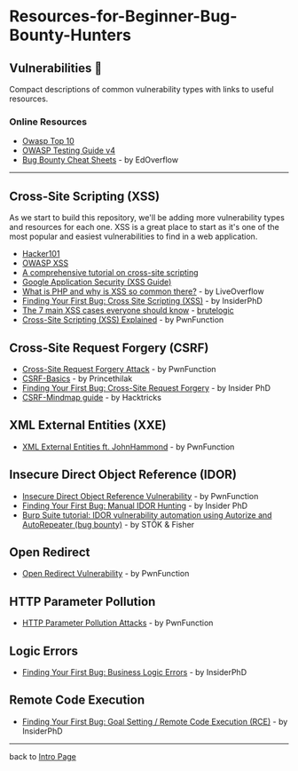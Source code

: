 # Resources-for-Beginner-Bug-Bounty-Hunters

## Vulnerabilities 💉
Compact descriptions of common vulnerability types with links to useful resources. 
### Online Resources
- [Owasp Top 10](https://www.owasp.org/index.php/Category:OWASP_Top_Ten_Project)
- [OWASP Testing Guide v4](https://www.owasp.org/index.php/OWASP_Testing_Project)
- [Bug Bounty Cheat Sheets](https://github.com/EdOverflow/bugbounty-cheatsheet) - by EdOverflow
---
## Cross-Site Scripting (XSS)
As we start to build this repository, we'll be adding more vulnerability types and resources for each one. XSS is a great place to start as it's one of the most popular and easiest vulnerabilities to find in a web application.

- [Hacker101](https://www.hacker101.com/sessions/xss)
- [OWASP XSS](https://www.owasp.org/index.php/Cross-site_Scripting_(XSS))
- [A comprehensive tutorial on cross-site scripting](https://excess-xss.com)
- [Google Application Security (XSS Guide)](https://www.google.com/intl/am_AD/about/appsecurity/learning/xss/)
- [What is PHP and why is XSS so common there?](https://www.youtube.com/watch?v=Q2mGcbkX550) - by LiveOverflow
- [Finding Your First Bug: Cross Site Scripting (XSS)](https://www.youtube.com/watch?v=IWbmP0Z-yQg) - by InsiderPhD
- [The 7 main XSS cases everyone should know](https://brutelogic.com.br/blog/the-7-main-xss-cases-everyone-should-know/) - [brutelogic](https://brutelogic.com.br/blog/about/)
- [Cross-Site Scripting (XSS) Explained](https://www.youtube.com/watch?v=EoaDgUgS6QA) - by PwnFunction

## Cross-Site Request Forgery (CSRF)
- [Cross-Site Request Forgery Attack](https://www.youtube.com/watch?v=eWEgUcHPle0) - by PwnFunction
- [CSRF-Basics](https://princetechhavenz.wordpress.com/2019/12/11/csrf-basics/) - by Princethilak
- [Finding Your First Bug: Cross-Site Request Forgery](https://www.youtube.com/watch?v=ULvf6N8AL2A) - by Insider PhD
- [CSRF-Mindmap guide](https://book.hacktricks.xyz/pentesting-web/csrf-cross-site-request-forgery/) - by Hacktricks

## XML External Entities (XXE)
- [XML External Entities ft. JohnHammond](https://www.youtube.com/watch?v=gjm6VHZa_8s) - by PwnFunction
## Insecure Direct Object Reference (IDOR)
- [Insecure Direct Object Reference Vulnerability](https://www.youtube.com/watch?v=rloqMGcPMkI) - by PwnFunction
- [Finding Your First Bug: Manual IDOR Hunting](https://www.youtube.com/watch?v=gINAtzdccts) - by Insider PhD
- [Burp Suite tutorial: IDOR vulnerability automation using Autorize and AutoRepeater (bug bounty)](https://www.youtube.com/watch?v=3K1-a7dnA60) - by STÖK & Fisher
## Open Redirect
- [Open Redirect Vulnerability](https://www.youtube.com/watch?v=4Jk_I-cw4WE) - by PwnFunction
## HTTP Parameter Pollution
- [HTTP Parameter Pollution Attacks](https://www.youtube.com/watch?v=QVZBl8yxVX0) - by PwnFunction
## Logic Errors
- [Finding Your First Bug: Business Logic Errors](https://www.youtube.com/watch?v=RobCqW2KwGs) - by InsiderPhD
## Remote Code Execution
- [Finding Your First Bug: Goal Setting / Remote Code Execution (RCE)](https://www.youtube.com/watch?v=5BTvTE3gEq8) - by InsiderPhD
---
back to [Intro Page](/README.md)
